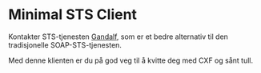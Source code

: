 Minimal STS Client
==================

Kontakter STS-tjenesten [Gandalf](https://github.com/navikt/gandalf), som er et bedre alternativ til den tradisjonelle
SOAP-STS-tjenesten.

Med denne klienten er du på god veg til å kvitte deg med CXF og sånt tull.